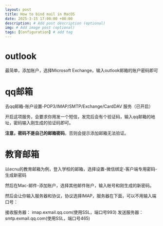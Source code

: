 ```yaml
---
layout: post
title: How to bind mail in MacOS
date: 2025-3-15 17:00:00 +08:00
description: # Add post description (optional)
img: # Add image post (optional)
tags: [Configuration] # add tag
---
```


# outlook
最简单，添加账户，选择Microsoft Exchange，输入outlook邮箱的账户密码即可

# qq邮箱
去qq邮箱-账户设置-POP3/IMAP/SMTP/Exchange/CardDAV 服务（已开启）

开启这项服务，会要求你用发一个短信，发完后会有个验证码，输入qq邮箱的地址，密码输入刚生成的验证码即可。

**注意，密码不是自己的邮箱密码**，否则会提示添加邮箱无法验证。

# 教育邮箱
以ecnu的教育邮箱为例，登入学校的邮箱，选择设置-微信绑定-客户端专用密码-生成新密码

然后在Mac-邮件-添加账户，选择其他邮件账户，输入帐号和刚生成的新密码。

然后会让你输入服务器和协议，协议选择IMAP，服务器在下面，可以不用输入端口号：

接收服务器：
imap.exmail.qq.com(使用SSL，端口号993)
发送服务器：
smtp.exmail.qq.com(使用SSL，端口号465)